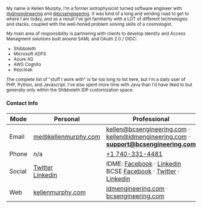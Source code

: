 <small>

My name is Kellen Murphy, I'm a former astrophysicist turned software engineer with [@idmengineering](https://github.com/idmengineering) and [@bcsengineering](https://github.com/bcsengineering). It was kind of a long and winding road to get to where I am today, and as a result I've got familiarity with a LOT of different technologies and stacks, coupled with the well-honed problem solving skills of a cosmologist. 

My main area of responsibility is partnering with clients to develop Identity and Access Managment solutions built around SAML and OAuth 2.0 / OIDC:

- Shibboleth
- Microsoft ADFS
- Azure AD
- AWS Cognito
- Keycloak

The complete list of "stuff I work with" is far too long to list here, but I'm a daily user of PHP, Python, and Javascript. I've also spent more time with Java than I'd have liked to but generally only within the Shibboleth IDP customization space.

</small>

#### Contact Info

Mode   | Personal                                                                                                 | Professional 
-----  | -------------------------------------------------------------------------------------------------------- | ------------------------------------------------------------
Email  | me@kellenmurphy.com                                                                                      | kellen@bcsengineering.com &middot; kellen@idmengineering.com &middot; **support@bcsengineering.com**
Phone  | n/a                                                                                                      | <a href="tel:+17403314481">+1 740-331-4481</a>
Social | [Twitter](https://twitter.com/kellenmurphy) <br /> [Linkedin](https://www.linkedin.com/in/kellenmurphy/) | IDME: [Facebook](http://www.facebook.com/IdentityManagementEngineering/) &middot; [Linkedin](https://www.linkedin.com/company/identity-management-engineering) <br/> BCSE [Facebook](http://www.facebook.com/bcsengineering//) &middot; [Twitter](https://twitter.com/bcsengineering) &middot; [Linkedin](https://www.linkedin.com/groups/BCS-Engineering-3603060)
Web    | [kellenmurphy.com](https://kellenmurphy.com)                                                                     | [idmengineering.com](https://idmengineering.com) &middot; [bcsengineering.com](https://bcsengineering.com)
